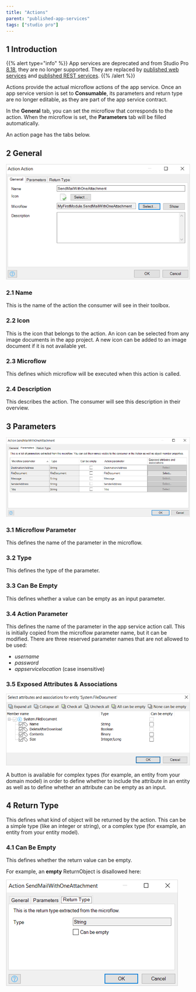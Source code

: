 ```yaml
---
title: "Actions"
parent: "published-app-services"
tags: ["studio pro"]
---
```


## 1 Introduction

{{% alert type="info" %}}
App services are deprecated and from Studio Pro [8.18](/releasenotes/studio-pro/8.18), they are no longer supported. They are replaced by [published web services](/refguide/published-web-services) and [published REST services](/refguide/published-rest-services).
{{% /alert %}}

Actions provide the actual microflow actions of the app service. Once an app service version is set to **Consumable**, its parameters and return type are no longer editable, as they are part of the app service contract.

In the **General** tab, you can set the microflow that corresponds to the action. When the microflow is set, the **Parameters** tab will be filled automatically.

An action page has the tabs below.

## 2 General

![](attachments/16713720/16843926.png)

### 2.1 Name

This is the name of the action the consumer will see in their toolbox.

### 2.2 Icon

This is the icon that belongs to the action. An icon can be selected from any image documents in the app project. A new icon can be added to an image document if it is not available yet.

### 2.3 Microflow

This defines which microflow will be executed when this action is called.

### 2.4 Description

This describes the action. The consumer will see this description in their overview.

## 3 Parameters

![](attachments/16713720/16843923.png)

### 3.1 Microflow Parameter

This defines the name of the parameter in the microflow.

### 3.2 Type

This defines the type of the parameter.

### 3.3 Can Be Empty

This defines whether a value can be empty as an input parameter.

### 3.4 Action Parameter

This defines the name of the parameter in the app service action call. This is initially copied from the microflow parameter name, but it can be modified. There are three reserved parameter names that are not allowed to be used:

* *username*
* *password*
* *appservicelocation* (case insensitive)

### 3.5 Exposed Attributes & Associations

![](attachments/16713720/16843922.png)

A button is available for complex types (for example, an entity from your domain model) in order to define whether to include the attribute in an entity as well as to define whether an attribute can be empty as an input.

## 4 Return Type

This defines what kind of object will be returned by the action. This can be a simple type (like an integer or string), or a complex type (for example, an entity from your entity model).

### 4.1 Can Be Empty

This defines whether the return value can be empty.

For example, an **empty** ReturnObject is disallowed here:

![](attachments/16713720/16843921.png)
